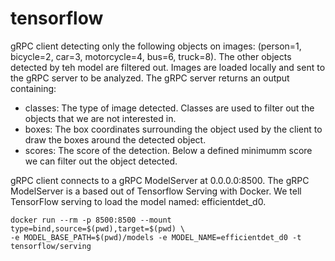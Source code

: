 # tensorflow

gRPC client detecting only the following objects on images: (person=1, bicycle=2, car=3, motorcycle=4, bus=6, truck=8). The other objects detected by teh model are filtered out.
Images are loaded locally and sent to the gRPC server to be analyzed. The gRPC server returns an output containing:
* classes: The type of image detected. Classes are used to filter out the objects that we are not interested in.
* boxes: The box coordinates surrounding the object used by the client to draw the boxes around the detected object.
* scores: The score of the detection. Below a defined minimumm score we can filter out the object detected.

gRPC client connects to a gRPC ModelServer at 0.0.0.0:8500. The gRPC ModelServer is a based out of Tensorflow Serving with Docker. We tell TensorFlow serving to load the model named: efficientdet_d0.
``` 
docker run --rm -p 8500:8500 --mount type=bind,source=$(pwd),target=$(pwd) \ 
-e MODEL_BASE_PATH=$(pwd)/models -e MODEL_NAME=efficientdet_d0 -t tensorflow/serving 
```
